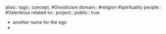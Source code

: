 alias::
tags:: concept, #Gnosticism 
domain:: #religion #spirituality 
people:: #Valentinus 
related-to::
project::
public:: true

- another name for the ego
-